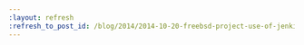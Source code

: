 ```yaml
---
:layout: refresh
:refresh_to_post_id: /blog/2014/2014-10-20-freebsd-project-use-of-jenkins-for-os-testing
---
```

